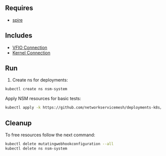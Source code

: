 ## Requires

- [spire](../spire)

## Includes

- [VFIO Connection](../use-cases/Vfio2Noop)
- [Kernel Connection](../use-cases/SriovKernel2Noop)

## Run

1. Create ns for deployments:
```bash
kubectl create ns nsm-system
```

Apply NSM resources for basic tests:
```bash
kubectl apply -k https://github.com/networkservicemesh/deployments-k8s/examples/sriov?ref=dbaa71ee58054ef24abdbd0442e318e4a213c29c
```

## Cleanup

To free resources follow the next command:
```bash
kubectl delete mutatingwebhookconfiguration --all
kubectl delete ns nsm-system
```
